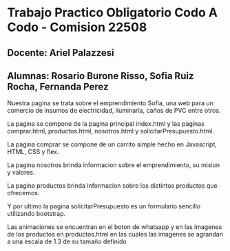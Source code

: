 # Trabajo Practico Obligatorio Codo A Codo - Comision 22508
## Docente: Ariel Palazzesi
## Alumnas: Rosario Burone Risso, Sofia Ruiz Rocha, Fernanda Perez

<p>Nuestra pagina se trata sobre el emprendimiento Sofia, una web para un comercio de insumos de electricidad, iluminaria, caños de PVC entre otros.</p>
<p>La pagina se compone de la pagina principal index.html y las paginas comprar.html, productos.html, nosotros.html y solicitarPresupuesto.html.</p>
<p>La pagina comprar se compone de un carrito simple hecho en Javascript, HTML, CSS y flex.</p>
<p>La pagina nosotros brinda informacion sobre el emprendimiento, su mision y valores.</p>
<p>La pagina productos brinda informacion sobre los distintos productos que ofrecemos.</p>
<p>Y por ultimo la pagina solicitarPresupuesto es un formulario sencillo utilizando bootstrap. </p>
<p>Las animaciones se encuentran en el boton de whatsapp y en las imagenes de los productos en productos.html en las cuales las imagenes se agrandan a una escala de 1.3 de su tamaño definido </p>
